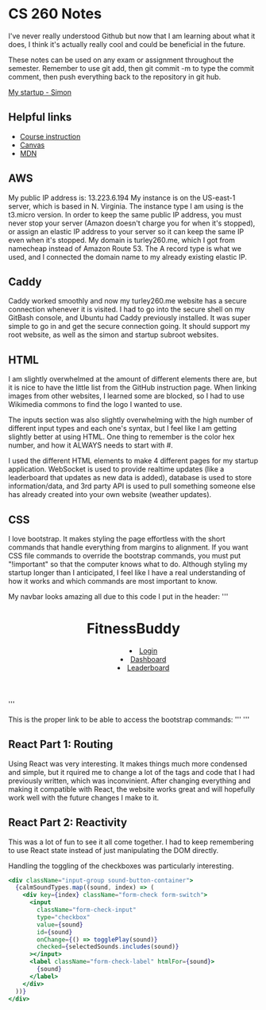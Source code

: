 # CS 260 Notes

I've never really understood Github but now that I am learning about what it does, I think it's actually really cool and could be beneficial in the future.

These notes can be used on any exam or assignment throughout the semester. Remember to use git add, then git commit -m to type the commit comment, then push everything back to the repository in git hub.

[My startup - Simon](https://simon.cs260.click)

## Helpful links

- [Course instruction](https://github.com/webprogramming260)
- [Canvas](https://byu.instructure.com)
- [MDN](https://developer.mozilla.org)

## AWS

My public IP address is: 13.223.6.194
My instance is on the US-east-1 server, which is based in N. Virginia. The instance type I am using is the t3.micro version. In order to keep the same public IP address, you must never stop your server (Amazon doesn't charge you for when it's stopped), or assign an elastic IP address to your server so it can keep the same IP even when it's stopped. My domain is turley260.me, which I got from namecheap instead of Amazon Route 53. The A record type is what we used, and I connected the domain name to my already existing elastic IP. 

## Caddy

Caddy worked smoothly and now my turley260.me website has a secure connection whenever it is visited. I had to go into the secure shell on my GitBash console, and Ubuntu had Caddy previously installed. It was super simple to go in and get the secure connection going. It should support my root website, as well as the simon and startup subroot websites.

## HTML

I am slightly overwhelmed at the amount of different elements there are, but it is nice to have the little list from the GitHub instruction page. When linking images from other websites, I learned some are blocked, so I had to use Wikimedia commons to find the logo I wanted to use. 

The inputs section was also slightly overwhelming with the high number of different input types and each one's syntax, but I feel like I am getting slightly better at using HTML. One thing to remember is the color hex number, and how it ALWAYS needs to start with #. 

I used the different HTML elements to make 4 different pages for my startup application. WebSocket is used to provide realtime updates (like a leaderboard that updates as new data is added), database is used to store information/data, and 3rd party API is used to pull something someone else has already created into your own website (weather updates). 

## CSS

I love bootstrap. It makes styling the page effortless with the short commands that handle everything from margins to alignment. If you want CSS file commands to override the bootstrap commands, you must put "!important" so that the computer knows what to do. Although styling my startup longer than I anticipated, I feel like I have a real understanding of how it works and which commands are most important to know. 

My navbar looks amazing all due to this code I put in the header:
'''<header class="border-bottom">
                <h1 class="text-center pt-4 text-white"><b>FitnessBuddy</b></h1>
            <nav>
                <menu class="nav justify-content-center">
                    <li><a href="index.html" class="nav-link link-dark text-white">Login</a></li>
                    <li><a href="dashboard.html" class="nav-link link-dark text-white">Dashboard</a></li>
                    <li><a href="leaderboard.html" class="nav-link link-dark text-white">Leaderboard</a></li>
                </menu>
            </nav>
        </header>
'''

This is the proper link to be able to access the bootstrap commands:
'''<link href="https://cdn.jsdelivr.net/npm/bootstrap@5.2.2/dist/css/bootstrap.min.css" rel="stylesheet" />
'''

## React Part 1: Routing

Using React was very interesting. It makes things much more condensed and simple, but it rquired me to change a lot of the tags and code that I had previously written, which was inconvinient. After changing everything and making it compatible with React, the website works great and will hopefully work well with the future changes I make to it.

## React Part 2: Reactivity

This was a lot of fun to see it all come together. I had to keep remembering to use React state instead of just manipulating the DOM directly.

Handling the toggling of the checkboxes was particularly interesting.

```jsx
<div className="input-group sound-button-container">
  {calmSoundTypes.map((sound, index) => (
    <div key={index} className="form-check form-switch">
      <input
        className="form-check-input"
        type="checkbox"
        value={sound}
        id={sound}
        onChange={() => togglePlay(sound)}
        checked={selectedSounds.includes(sound)}
      ></input>
      <label className="form-check-label" htmlFor={sound}>
        {sound}
      </label>
    </div>
  ))}
</div>
```

